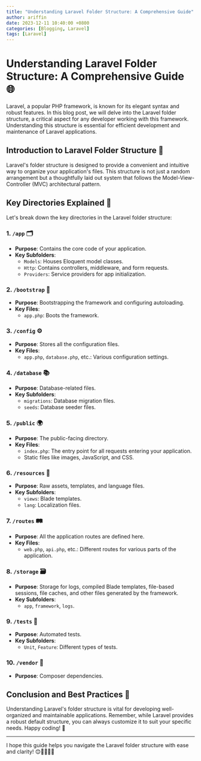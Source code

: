 ```yaml
---
title: "Understanding Laravel Folder Structure: A Comprehensive Guide"
author: ariffin
date: 2023-12-11 10:40:00 +0800
categories: [Blogging, Laravel]
tags: [Laravel]
---
```


# Understanding Laravel Folder Structure: A Comprehensive Guide 🌐

Laravel, a popular PHP framework, is known for its elegant syntax and robust features. In this blog post, we will delve into the Laravel folder structure, a critical aspect for any developer working with this framework. Understanding this structure is essential for efficient development and maintenance of Laravel applications.

## Introduction to Laravel Folder Structure 📂

Laravel's folder structure is designed to provide a convenient and intuitive way to organize your application's files. This structure is not just a random arrangement but a thoughtfully laid out system that follows the Model-View-Controller (MVC) architectural pattern.

## Key Directories Explained 🔑

Let's break down the key directories in the Laravel folder structure:

### 1. `/app` 🗂️

- **Purpose**: Contains the core code of your application.
- **Key Subfolders**:
  - `Models`: Houses Eloquent model classes.
  - `Http`: Contains controllers, middleware, and form requests.
  - `Providers`: Service providers for app initialization.

### 2. `/bootstrap` 🥾

- **Purpose**: Bootstrapping the framework and configuring autoloading.
- **Key Files**:
  - `app.php`: Boots the framework.

### 3. `/config` ⚙️

- **Purpose**: Stores all the configuration files.
- **Key Files**:
  - `app.php`, `database.php`, etc.: Various configuration settings.

### 4. `/database` 📚

- **Purpose**: Database-related files.
- **Key Subfolders**:
  - `migrations`: Database migration files.
  - `seeds`: Database seeder files.

### 5. `/public` 🌍

- **Purpose**: The public-facing directory.
- **Key Files**:
  - `index.php`: The entry point for all requests entering your application.
  - Static files like images, JavaScript, and CSS.

### 6. `/resources` 🎨

- **Purpose**: Raw assets, templates, and language files.
- **Key Subfolders**:
  - `views`: Blade templates.
  - `lang`: Localization files.

### 7. `/routes` 🛤️

- **Purpose**: All the application routes are defined here.
- **Key Files**:
  - `web.php`, `api.php`, etc.: Different routes for various parts of the application.

### 8. `/storage` 🗃️

- **Purpose**: Storage for logs, compiled Blade templates, file-based sessions, file caches, and other files generated by the framework.
- **Key Subfolders**:
  - `app`, `framework`, `logs`.

### 9. `/tests` 🧪

- **Purpose**: Automated tests.
- **Key Subfolders**:
  - `Unit`, `Feature`: Different types of tests.

### 10. `/vendor` 🛒

- **Purpose**: Composer dependencies.

## Conclusion and Best Practices 🏁

Understanding Laravel's folder structure is vital for developing well-organized and maintainable applications. Remember, while Laravel provides a robust default structure, you can always customize it to suit your specific needs. Happy coding! 🚀

---

I hope this guide helps you navigate the Laravel folder structure with ease and clarity! 😊👨‍💻👩‍💻